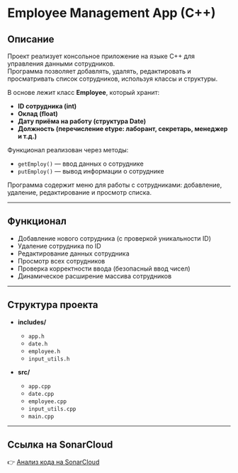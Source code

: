 # Employee Management App (C++)

## Описание

Проект реализует консольное приложение на языке C++ для управления данными сотрудников.  
Программа позволяет добавлять, удалять, редактировать и просматривать список сотрудников, используя классы и структуры.  

В основе лежит класс **Employee**, который хранит:
- **ID сотрудника (int)**  
- **Оклад (float)**  
- **Дату приёма на работу (структура Date)**  
- **Должность (перечисление etype: лаборант, секретарь, менеджер и т.д.)**  

Функционал реализован через методы:
- `getEmploy()` — ввод данных о сотруднике  
- `putEmploy()` — вывод информации о сотруднике  

Программа содержит меню для работы с сотрудниками: добавление, удаление, редактирование и просмотр списка.

---

## Функционал

- Добавление нового сотрудника (с проверкой уникальности ID)  
- Удаление сотрудника по ID  
- Редактирование данных сотрудника  
- Просмотр всех сотрудников  
- Проверка корректности ввода (безопасный ввод чисел)  
- Динамическое расширение массива сотрудников  

---

## Структура проекта

- **includes/**
  - `app.h`
  - `date.h`
  - `employee.h`
  - `input_utils.h`

- **src/**
  - `app.cpp`
  - `date.cpp`
  - `employee.cpp`
  - `input_utils.cpp`
  - `main.cpp`

---

## Ссылка на SonarCloud

👉 [Анализ кода на SonarCloud](https://sonarcloud.io/project/overview?id=kiryshabutor_lab13)
